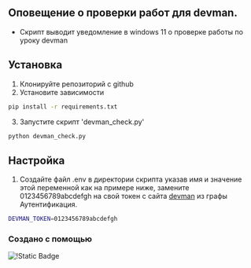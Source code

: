 ## Оповещение о проверки работ для devman.

- Скрипт выводит уведомление в windows 11 о проверке работы по уроку devman

## Установка

1. Клонируйте репозиторий с github
2. Установите зависимости 
```bash
pip install -r requirements.txt
```
3. Запустите скрипт 'devman_check.py'
```bash
python devman_check.py
```
## Настройка
1. Создайте файл .env в директории скрипта указав имя и значение этой переменной как на примере ниже, замените 0123456789abcdefgh на свой токен с сайта [devman](https://dvmn.org/api/docs/) из графы Аутентификация.
```bash
DEVMAN_TOKEN=0123456789abcdefgh
```

### Создано с помощью 
![!Static Badge](https://img.shields.io/badge/Python-3.12-blue?style=flat-square)

